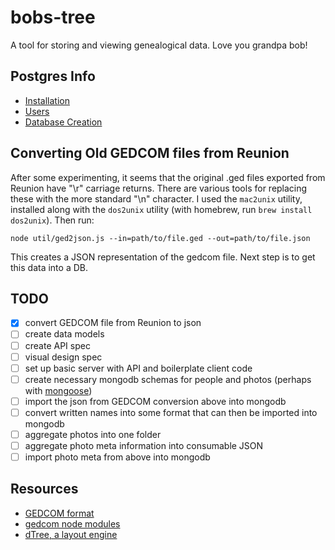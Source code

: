 # bobs-tree

A tool for storing and viewing genealogical data. Love you grandpa bob!

## Postgres Info

- [Installation](https://wiki.postgresql.org/wiki/Detailed_installation_guides)
- [Users](https://www.postgresql.org/docs/8.0/static/user-manag.html)
- [Database Creation](https://www.postgresql.org/docs/9.0/static/sql-createdatabase.html)



## Converting Old GEDCOM files from Reunion

After some experimenting, it seems that the original .ged files exported from Reunion have "\r" carriage returns.
There are various tools for replacing these with the more standard "\n" character. I used the `mac2unix` utility,
installed along with the `dos2unix` utility (with homebrew, run `brew install dos2unix`). Then run:

```
node util/ged2json.js --in=path/to/file.ged --out=path/to/file.json
```

This creates a JSON representation of the gedcom file. Next step is to get this data into a DB.


## TODO
- [X] convert GEDCOM file from Reunion to json
- [ ] create data models
- [ ] create API spec
- [ ] visual design spec
- [ ] set up basic server with API and boilerplate client code
- [ ] create necessary mongodb schemas for people and photos (perhaps with [mongoose](http://mongoosejs.com/))
- [ ] import the json from GEDCOM conversion above into mongodb
- [ ] convert written names into some format that can then be imported into mongodb
- [ ] aggregate photos into one folder
- [ ] aggregate photo meta information into consumable JSON
- [ ] import photo meta from above into mongodb

## Resources

- [GEDCOM format](https://en.wikipedia.org/wiki/GEDCOM)
- [gedcom node modules](https://www.npmjs.com/search?q=gedcom)
- [dTree, a layout engine](https://github.com/ErikGartner/dTree)